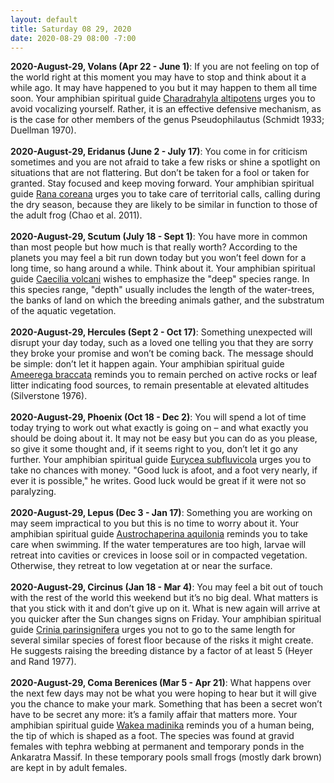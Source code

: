 ```yaml
---
layout: default
title: Saturday 08 29, 2020
date: 2020-08-29 08:00 -7:00
---
```


**2020-August-29, Volans (Apr 22 - June 1)**: If you are not feeling on top of the world right at this moment you may have to stop and think about it a while ago. It may have happened to you but it may happen to them all time soon. Your amphibian spiritual guide [Charadrahyla altipotens](https://amphibiaweb.org/cgi/amphib_query?where-genus=Charadrahyla&where-species=altipotens) urges you to avoid vocalizing yourself. Rather, it is an effective defensive mechanism, as is the case for other members of the genus Pseudophilautus (Schmidt 1933; Duellman 1970). <br /><br />**2020-August-29, Eridanus (June 2 - July 17)**: You come in for criticism sometimes and you are not afraid to take a few risks or shine a spotlight on situations that are not flattering. But don’t be taken for a fool or taken for granted. Stay focused and keep moving forward. Your amphibian spiritual guide [Rana coreana](https://amphibiaweb.org/cgi/amphib_query?where-genus=Rana&where-species=coreana) urges you to take care of territorial calls, calling during the dry season, because they are likely to be similar in function to those of the adult frog (Chao et al. 2011). <br /><br />**2020-August-29, Scutum (July 18 - Sept 1)**: You have more in common than most people but how much is that really worth? According to the planets you may feel a bit run down today but you won’t feel down for a long time, so hang around a while. Think about it. Your amphibian spiritual guide [Caecilia volcani](https://amphibiaweb.org/cgi/amphib_query?where-genus=Caecilia&where-species=volcani) wishes to emphasize the "deep" species range. In this species range, "depth" usually includes the length of the water-trees, the banks of land on which the breeding animals gather, and the substratum of the aquatic vegetation. <br /><br />**2020-August-29, Hercules (Sept 2 - Oct 17)**: Something unexpected will disrupt your day today, such as a loved one telling you that they are sorry they broke your promise and won’t be coming back. The message should be simple: don’t let it happen again. Your amphibian spiritual guide [Ameerega braccata](https://amphibiaweb.org/cgi/amphib_query?where-genus=Ameerega&where-species=braccata) reminds you to remain perched on active rocks or leaf litter indicating food sources, to remain presentable at elevated altitudes (Silverstone 1976). <br /><br />**2020-August-29, Phoenix (Oct 18 - Dec 2)**: You will spend a lot of time today trying to work out what exactly is going on – and what exactly you should be doing about it. It may not be easy but you can do as you please, so give it some thought and, if it seems right to you, don’t let it go any further. Your amphibian spiritual guide [Eurycea subfluvicola](https://amphibiaweb.org/cgi/amphib_query?where-genus=Eurycea&where-species=subfluvicola) urges you to take no chances with money. "Good luck is afoot, and a foot very nearly, if ever it is possible," he writes. Good luck would be great if it were not so paralyzing. <br /><br />**2020-August-29, Lepus (Dec 3 - Jan 17)**: Something you are working on may seem impractical to you but this is no time to worry about it. Your amphibian spiritual guide [Austrochaperina aquilonia](https://amphibiaweb.org/cgi/amphib_query?where-genus=Austrochaperina&where-species=aquilonia) reminds you to take care when swimming. If the water temperatures are too high, larvae will retreat into cavities or crevices in loose soil or in compacted vegetation. Otherwise, they retreat to low vegetation at or near the surface. <br /><br />**2020-August-29, Circinus (Jan 18 - Mar 4)**: You may feel a bit out of touch with the rest of the world this weekend but it’s no big deal. What matters is that you stick with it and don’t give up on it. What is new again will arrive at you quicker after the Sun changes signs on Friday. Your amphibian spiritual guide [Crinia parinsignifera](https://amphibiaweb.org/cgi/amphib_query?where-genus=Crinia&where-species=parinsignifera) urges you not to go to the same length for several similar species of forest floor because of the risks it might create. He suggests raising the breeding distance by a factor of at least 5 (Heyer and Rand 1977). <br /><br />**2020-August-29, Coma Berenices (Mar 5 - Apr 21)**: What happens over the next few days may not be what you were hoping to hear but it will give you the chance to make your mark. Something that has been a secret won’t have to be secret any more: it’s a family affair that matters more. Your amphibian spiritual guide [Wakea madinika](https://amphibiaweb.org/cgi/amphib_query?where-genus=Wakea&where-species=madinika) reminds you of a human being, the tip of which is shaped as a foot. The species was found at gravid females with tephra webbing at permanent and temporary ponds in the Ankaratra Massif. In these temporary pools small frogs (mostly dark brown) are kept in by adult females. <br /><br />